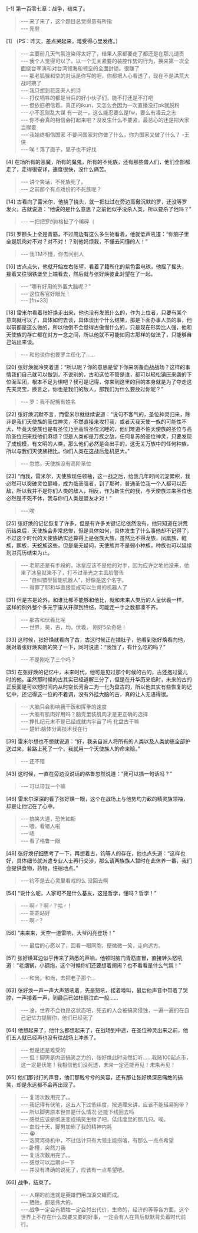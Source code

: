 
[-1] 第一百零七章：战争，结束了。
>--- 来了来了，这个题目总觉得意有所指<br>
>--- 先登<br>

[1] （PS：昨天，差点哭起来，难受得心里发疼。）
>--- 主要前几天气氛渲染得太好了，结果人家都要走了都还是在那儿谴责<br>
>--- 我个人觉得可以了，以一个无关紧要的装腔作势的行为，换来第一次全面绕台军演和对台湾领海和领空的全面封锁。很赚了<br>
>--- 那老狐狸和空的对话是你写的吧，你都把人心看透了，现在不是洪荒大战时期了<br>
>--- 我只想到花蕊夫人的诗<br>
>--- 打仗牺牲的都是当兵的好小伙子们，能不打还是不打吧<br>
>--- 但依旧相信着。真正的ikun，又怎么会因为一次直播没打pk就脱粉<br>
>--- 小不忍则乱大谋
有一说一，这么能忍要么是fw，要么有凌云之志<br>
>--- 你不会真的相信会打起来吧？没发生什么不要紧，最恶心的还是把大家当猴耍<br>
>--- 我始终相信国家
不要问国家对你做了什么，你为国家又做了什么？
-王侠<br>
>--- 唉！落了面子，里子也不好找<br>

[4] 在场所有的恶魔，所有的魔鬼，所有的不死族，还有那些兽人们，他们全部都走了，走得很安详，速度很快，没什么痛苦。
>--- 讲个笑话，不死族死了。<br>
>--- 之前那个有点戏份的不死族呢？<br>

[14] 古看向了雷米尔，他挠了挠头，就一把扯过在旁边高傲沉默的罗，还没等罗发火，古就说道：“他说的是什么意思？之前他似乎没杀人类，所以要杀了他吗？”
>--- 一把把罗的b格扯了个稀碎（<br>

[15] 罗额头上全是青筋，不过周边有这么多生物看着，他就低声吼道：“你脑子里全是肌肉对不对？对不对！？别他妈烦我，不懂去问懂的人！”
>--- 我TM不懂，你去问别人<br>

[16] 古点点头，他就开始左右张望，看着了籍所化的紫色雷电球，他摇了摇头，接着又往钢铁堡垒上端看去，然后就与张好焕彼此对望在了一起。
>--- “哪有好用的外置大脑呢？”<br>
>--- 这位客官好眼光！<br>
>--- [fn=33]<br>

[18] 雷米尔看着张好焕走出来，他也没有发怒什么的，作为上位者，只要有某个意向就可以了，具体如何去谈，具体谈出个什么结果，那是下面办事人员的事，他以前都是这么做的，所以他倒不会觉得古傲慢什么的，只是现在形势比人强，他和天使族的存亡都在对方一念之间，所以他就不可能如同古那样的做法了，只能够自己站出来谈。
>--- 和他谈你也要罗主任化了……<br>

[20] 张好焕就冷笑着道：“所以呢？你的意思是留下你来防备血战战场？这样的事情我们自己就可以做到，不说别的，古和这位不管是谁，都可以轻松镇压来袭的下位面军团，根本不足为惧吧？我可是记得，你来到这里的目的本身就是为了夺走这先天灵宝，换言之，你也是我们的敌人，那我们为什么要放过你呢？”
>--- 罗：我不配拥有姓名<br>

[22] 张好焕沉默不言，而雷米尔就继续说道：“说句不客气的，圣位神灵归来，除非是我们天使族的圣位神灵，不然直接来攻打我，或者灭我天使一族的可能性不大，毕竟天使族也是有圣位乃至高阶圣位沉睡的，他们难道不怕天使族的圣位与高阶圣位归来找他们麻烦？但是人类却是万族之敌，任何复苏的圣位神灵，只要发现了成规模，有文明的人类，那么他们必然是会出手的，这无关万族中的任何种族，所以与我们天使族相比，你们人类在这战后危机更大。”
>--- 忽悠，天使族没有高阶圣位<br>

[23] “而我，雷米尔，天使族现任领袖，这一战之后，给我几年时间沉淀累积，我必然可以突破灵位巅峰，成为临圣强者，到了那时，普通圣位我一个人都可以匹敌，所以我并不是你们人类的敌人，相反，作为新生代的我，与天使族过来圣位也必然是不死不休，我与你们人类是盟友才对！”
>--- 唉<br>

[25] 张好焕的记忆恢复了许多，但是有许多关键记忆依然没有，他只知道在洪荒历结束后，天使族会非常悲惨，但是具体如何，具体发生了什么事他却不记得了，不过这个时代的天使族确实还算得上是强族大族，虽然比不得龙族，凤凰族，鲲族，鹏族，天蛇族这些，但是毫无疑问，天使族并不是弱小种族，种族也可以延续到洪荒历结束为止。
>--- 老耶还是有手段的，冰皇应该不是他的对手，因为应许之地他没来，他来了冰皇就来不了，打不过圣光之主丢脸警告<br>
>--- “自纠错型智能机器人”，好像是这个名字。<br>
>--- 得罪了耶和华直接变成可以生育的机器人了<br>

[31] 但是古是论外，和谁比都不能够和他比，就和未来人类历的人皇伏羲一样，这样的例外整个多元宇宙从开辟到终结，可能连一手之数都凑不齐。
>--- 那古和伏羲比呢<br>
>--- 世界，昊，古，均，伏羲，
刚好5朵奇葩！<br>

[33] 这时候，张好焕就看向了古，古这时候正在揉肚子，他看到张好焕看向他，就对着张好焕爽朗的笑了一下，同时说道：“我饿了，有什么吃的吗？”
>--- 不是刚吃了三个吗？<br>

[35] 在张好焕的记忆中，未来时代，他可是见过那个时候的古的，古还抱过婴儿时的他，虽然那时候的古其实已经道解三分了，但是在升华历来临时，未来的古的正反面是可以短时间内从时空长河合二为一化为盘古的，所以他其实有些恢复的记忆中，还记得这一位的不着调，没有外挂大脑的古，真的让人无语得很。
>--- 大脑只会影响我干饭和挥拳的速度<br>
>--- 大脑有肌肉好用吗？脑壳里装肌肉才是更正确的选择<br>
>--- 挣扎纪元末不是已经成就内宇宙了吗  化盘古干嘛<br>
>--- 楚轩:脑体分离技术我在行<br>

[39] 雷米尔想也不想就说道：“好，我亲自派人将所有的人类以及人类幼崽全部护送过来，若路上死了一个，我就用一个天使族人的命来赔。”
>--- 还不错<br>

[43] 这时候，一直在旁边没说话的格鲁忽然说道：“我可以插一句话吗？”
>--- 可以带我一个嘛<br>

[46] 雷米尔深深的看了张好焕一眼，这个在战场上与他势均力敌的精灵族领袖，却是让他记在了心中。
>--- 搞笑大道，恐怖如斯<br>
>--- 喂，看错人啦<br>
>--- 啧<br>
>--- 看了格鲁一眼<br>

[48] 张好焕仔细思考了一下，再想着古，钧等人的存在，他也点头道：“这样也好，具体细节就派遣专业人士再行交涉，那么请两族族人暂时在此休养一番，我们会提供食物，药物，住宿地点。”
>--- 钧不是去心灵里看戏的么 没回去啊<br>

[54] “说什么呢，人家可不是什么基友，这是哲学，懂吗？哲学！”
>--- 啊♂？啊♂？哈♂！<br>
>--- 乖乖站好<br>
>--- 啊♂？<br>

[56] “来来来，天空一道雷响，大爷闪亮登场！”
>--- 最后的心愿以了，回看一眼同胞，便微微一笑，走向远方。<br>

[57] 张好焕耳边似乎传来了熟悉的声响，他顿时脑门青筋直冒，直接转头怒吼道：“老烟锅，小钢炮，这个时候你们还要想着胡闹？也不看看是什么气氛！”
>--- 和尚，和尚，去把老子那个...<br>

[63] 张好焕一声一声大声怒吼着，先是怒吼，接着嚎叫，最后他声音中带着了哭腔，一声接着一声，到最后已如杜鹃泣血一般……
>--- 淦，世界不会也是这状态吧，死去的人会被搞笑侵蚀，一遍一遍的在自己记忆力提醒你，他们已经死了<br>

[64] 他想起来了，他什么都想起来了，在战场到中途，在圣位神灵出来之前，他们五人就已经再也没有往战场上冲杀了。
>--- 但是还是难受的<br>
>--- 但！脚男是内嵌搞笑之力的，张好焕此时突然幻听……我赌100起点币，这一定是伏笔！我相信他们没死透，未来一定还能再见！未来再见！<br>

[65] 他们那讨打的声音，他们那贱兮兮的笑容，还有那让张好焕深恶痛绝的搞笑，却是永远都不会再出现了。
>--- 复活次数用完了。。<br>
>--- 我记得有伏笔，这五人下过低纬度，按道理来讲，应该不能轻易狗带？<br>
>--- 所以脚男原本世界是什么情况 还能下线回去吗<br>
>--- 感觉应该是彻底变成搞笑生物了吧，低纬度里的那几只。唉。<br>
>--- 血战十天，脚男加剧了我的精神内耗<br>
>--- 😭<br>
>--- 泡冥河待机中，不过估计只有大领主能捞咯，有那么一点点希望<br>
>--- 卧槽，突然刀我<br>
>--- 复活次数用完了。。<br>
>--- 感觉可以后期sl一下<br>
>--- 并没有准确的说死了，应该有一点希望吧。<br>

[66] 战争，结束了。
>--- 人類的前進就是英雄們用血淚交織而成。<br>
>--- 牺牲，都是伟大的。<br>
>--- 战争一定会有牺牲一定会付出代价，生命的，经济的等等各方面。这个世界上不存在什么既要又要的好事，一定会有人在背后默默背负着时代前行。<br>
